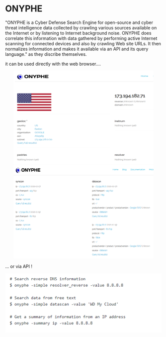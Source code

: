 # ONYPHE 

"ONYPHE is a Cyber Defense Search Engine for open-source and cyber threat intelligence data collected by crawling various sources available on the Internet or by listening to Internet background noise. ONYPHE does correlate this information with data gathered by performing active Internet scanning for connected devices and also by crawling Web site URLs. It then normalizes information and makes it available via an API and its query language." as they discribe themselves.

it can be used directly with the web browser....
<p align="center">
  <img src="https://github.com/MichalonCarpino/Tools_Legal_Utilisation/blob/main/Tools_Legal_Utilisation/images/ON1.PNG?raw=true" width="450" height="300" />  
  
  <img src="https://github.com/MichalonCarpino/Tools_Legal_Utilisation/blob/main/Tools_Legal_Utilisation/images/ON2.PNG?raw=true" width="450" height="300" />
</p>


... or via API !
<p align="center">
  <img src="https://github.com/MichalonCarpino/Tools_Legal_Utilisation/blob/main/Tools_Legal_Utilisation/images/ON3.PNG?raw=true" />  
  
</p>

